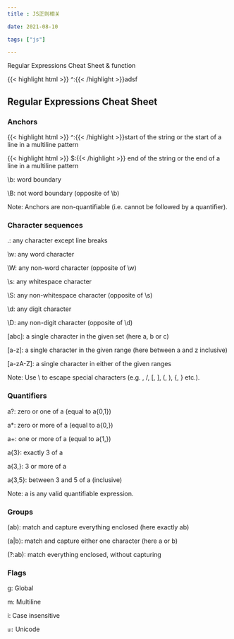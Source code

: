 ```yaml
---
title : JS正则相关 

date: 2021-08-10

tags: ["js"]

---
```


Regular Expressions Cheat Sheet & function

<!--more-->
{{< highlight html >}} ^:{{< /highlight >}}adsf

## Regular Expressions Cheat Sheet

### Anchors

{{< highlight html >}} ^:{{< /highlight >}}start of the string or the start of a line in a multiline pattern

{{< highlight html >}} $:{{< /highlight >}} end of the string or the end of a line in a multiline pattern

\b: word boundary

\B: not word boundary (opposite of \b)

Note: Anchors are non-quantifiable (i.e. cannot be followed by a quantifier).

### Character sequences

.: any character except line breaks

\w: any word character

\W: any non-word character (opposite of \w)

\s: any whitespace character

\S: any non-whitespace character (opposite of \s)

\d: any digit character

\D: any non-digit character (opposite of \d)

[abc]: a single character in the given set (here a, b or c)

[^abc]: a single character not in the given set (opposite of [abc])

[a-z]: a single character in the given range (here between a and z inclusive)

[^a-z]: a single character not in the given range (opposite of [a-z])

[a-zA-Z]: a single character in either of the given ranges

Note: Use \ to escape special characters (e.g. \, /, [, ], (, ), {, } etc.).

### Quantifiers

a?: zero or one of a (equal to a{0,1})

a*: zero or more of a (equal to a{0,})

a+: one or more of a (equal to a{1,})

a{3}: exactly 3 of a

a{3,}: 3 or more of a

a{3,5}: between 3 and 5 of a (inclusive)

Note: a is any valid quantifiable expression.

### Groups

(ab): match and capture everything enclosed (here exactly ab)

(a|b): match and capture either one character (here a or b)

(?:ab): match everything enclosed, without capturing

### Flags

g: Global

m: Multiline

i: Case insensitive

```u:``` Unicode
